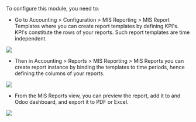 To configure this module, you need to:

- Go to Accounting \> Configuration \> MIS Reporting \> MIS Report Templates where you
  can create report templates by defining KPI's. KPI's constitute the rows of your
  reports. Such report templates are time independent.

![](https://raw.githubusercontent.com/OCA/mis-builder/10.0/mis_builder/static/description/ex_report_template.png)

- Then in Accounting \> Reports \> MIS Reporting \> MIS Reports you can create report
  instance by binding the templates to time periods, hence defining the columns of your
  reports.

![](https://raw.githubusercontent.com/OCA/mis-builder/10.0/mis_builder/static/description/ex_report_settings.png)

- From the MIS Reports view, you can preview the report, add it to and Odoo dashboard,
  and export it to PDF or Excel.

![](https://raw.githubusercontent.com/OCA/mis-builder/10.0/mis_builder/static/description/ex_report_preview.png)
